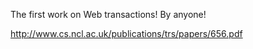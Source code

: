The first work on Web transactions! By anyone!

http://www.cs.ncl.ac.uk/publications/trs/papers/656.pdf
